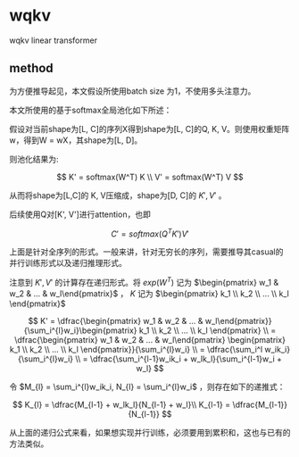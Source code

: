 # wqkv
wqkv linear transformer

## method

为方便推导起见，本文假设所使用batch size 为1，不使用多头注意力。

本文所使用的基于softmax全局池化如下所述：

假设对当前shape为[L, C]的序列X得到shape为[L, C]的Q, K, V。则使用权重矩阵w，得到W = wX，其shape为[L, D]。

则池化结果为:

$$
K' = softmax(W^T) K \\
V' = softmax(W^T) V
$$

从而将shape为[L,C]的 K, V压缩成，shape为[D, C]的 $K', V'$ 。

后续使用Q对[K', V']进行attention，也即

$$
C' = softmax(Q^TK')V'
$$

上面是针对全序列的形式。一般来讲，针对无穷长的序列，需要推导其casual的并行训练形式以及递归推理形式。

注意到 $K',V'$ 的计算存在递归形式。将 $exp(W^T)$ 记为 $\begin{pmatrix} w_1 & w_2 & ... & w_l\end{pmatrix}$ ， $K$ 记为 $\begin{pmatrix} k_1 \\ k_2 \\ ... \\ k_l \end{pmatrix}$ 

$$
K' = \dfrac{\begin{pmatrix} w_1 & w_2 & ... & w_l\end{pmatrix}}{\sum_i^{l}w_i}\begin{pmatrix} k_1 \\ k_2 \\ ... \\ k_l \end{pmatrix} \\
= \dfrac{\begin{pmatrix} w_1 & w_2 & ... & w_l\end{pmatrix} \begin{pmatrix} k_1 \\ k_2 \\ ... \\ k_l \end{pmatrix}}{\sum_i^{l}w_i} \\
= \dfrac{\sum_i^l w_ik_i}{\sum_i^{l}w_i} \\
= \dfrac{\sum_i^{l-1}w_ik_i + w_lk_l}{\sum_i^{l-1}w_i + w_l}
$$

令 $M_{l} = \sum_i^{l}w_ik_i, N_{l} = \sum_i^{l}w_i$ ，则存在如下的递推式：

$$
K_{l} = \dfrac{M_{l-1} + w_lk_l}{N_{l-1} + w_l}\\
K_{l-1} = \dfrac{M_{l-1}}{N_{l-1}}
$$

从上面的递归公式来看，如果想实现并行训练，必须要用到累积和，这也与已有的方法类似。
